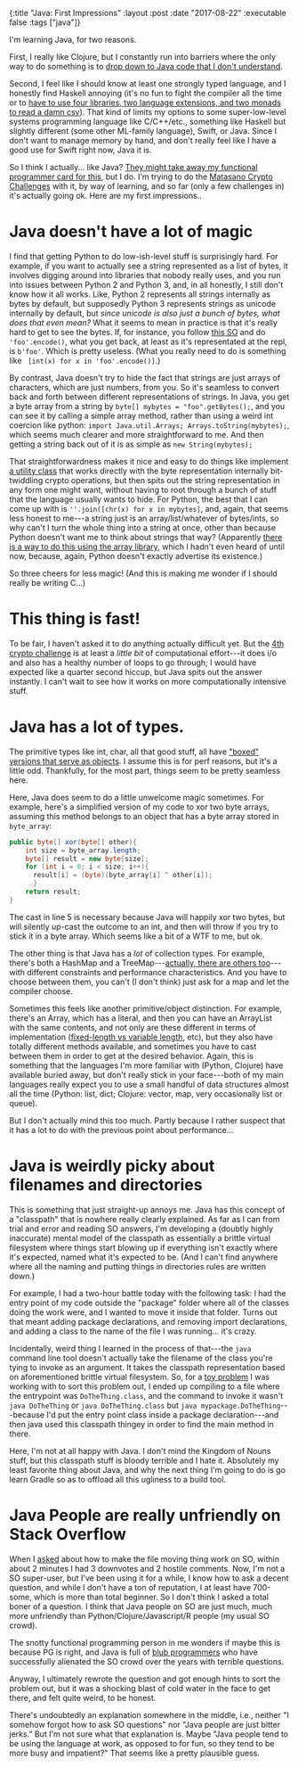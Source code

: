 {:title "Java: First Impressions"
 :layout :post
 :date "2017-08-22"
 :executable false
 :tags  ["java"]}
 
 I'm learning Java, for two reasons. 

First, I really like Clojure, but I constantly run into barriers where the only way to do something is to [drop down to Java code that I don't understand](https://groups.google.com/forum/m/#!topic/clojure/gBd6-kY13vA).  

Second, I feel like I should know at least one strongly typed language, and I honestly find Haskell annoying (it's no fun to fight the compiler all the time or to [have to use four libraries, two language extensions, and two monads to read a damn csv](https://github.com/hvr/cassava)). That kind of limits my options to some super-low-level systems programming language like C/C++/etc., something like Haskell but slightly different (some other ML-family language), Swift, or Java. Since I don't want to manage memory by hand, and don't really feel like I have a good use for Swift right now, Java it is. 

So I think I actually... like Java?  [They might take away my functional programmer card for this](https://steve-yegge.blogspot.com/2006/03/execution-in-kingdom-of-nouns.html), but I do.  I'm trying to do the [Matasano Crypto Challenges](http://cryptopals.com) with it, by way of learning, and so far (only a few challenges in) it's actually going ok. Here are my first impressions..

# Java doesn't have a lot of magic

I find that getting Python to do low-ish-level stuff is surprisingly hard. For example, if you want to actually see a string represented as a list of bytes, it involves digging around into libraries that nobody really uses, and you run into issues between Python 2 and Python 3, and, in all honestly, I still don't know how it all works. Like, Python 2 represents all strings internally as bytes by default, but supposedly Python 3 represents strings as unicode internally by default, but *since unicode is also just a bunch of bytes, what does that even mean?*  What it seems to mean in practice is that it's really hard to get to see the bytes.  If, for instance, you follow [this SO](https://stackoverflow.com/questions/7585435/best-way-to-convert-string-to-bytes-in-python-3) and do `'foo'.encode()`, what you get back, at least as it's representated at the repl, is `b'foo'`.  Which is pretty useless.  (What you really need to do is something like ` [int(x) for x in 'foo'.encode()]`.)

By contrast, Java doesn't try to hide the fact that strings are just arrays of characters, which are just numbers, from you.  So it's seamless to convert back and forth between different representations of strings.  In Java, you get a byte array from a string by `byte[] mybytes = "foo".getBytes();`, and you can see it by calling a simple array method, rather than using a weird int coercion like python: `import Java.util.Arrays; Arrays.toString(mybytes);`, which seems much clearer and more straightforward to me.  And then getting a string back out of it is as simple as `new String(mybytes);` 

That straightforwardness makes it nice and easy to do things like implement [a utility class](https://github.com/paultopia/nounnounnoun/blob/b763d62e09ced4c6f83b4a43055ad859214d3b5c/cryptopals/Stringform.java) that works directly with the byte representation internally bit-twiddling crypto operations, but then spits out the string representation in any form one might want, without having to root through a bunch of stuff that the language usually wants to hide.  For Python, the best that I can come up with is `''.join([chr(x) for x in mybytes]`, and, again, that seems less honest to me---a string just is an array/list/whatever of bytes/ints, so why can't I turn the whole thing into a string at once, other than because Python doesn't want me to think about strings that way?  (Apparently [there is a way to do this using the array library](https://www.python.org/doc/essays/list2str/), which I hadn't even heard of until now, because, again, Python doesn't exactly advertise its existence.)

So three cheers for less magic!  (And this is making me wonder if I should really be writing C...)

# This thing is fast!

To be fair, I haven't asked it to do anything actually difficult yet. But the [4th crypto challenge](http://cryptopals.com/sets/1/challenges/4) is at least a *little bit* of computational effort---it does i/o and also has a healthy number of loops to go through; I would have expected like a quarter second hiccup, but Java spits out the answer instantly.  I can't wait to see how it works on more computationally intensive stuff.

# Java has a lot of types.

The primitive types like int, char, all that good stuff, all have ["boxed" versions that serve as objects](https://docs.oracle.com/javase/tutorial/java/data/autoboxing.html).  I assume this is for perf reasons, but it's a little odd.  Thankfully, for the most part, things seem to be pretty seamless here.  

Here, Java does seem to do a little unwelcome magic sometimes.  For example, here's a simplified version of my code to xor two byte arrays, assuming this method belongs to an object that has a byte array stored in `byte_array`: 

```java
public byte[] xor(byte[] other){
    int size = byte_array.length;
    byte[] result = new byte[size];
    for (int i = 0; i < size; i++){
      result[i] = (byte)(byte_array[i] ^ other[i]);
      }
    return result;
}
```

The cast in line 5 is necessary because Java will happily xor two bytes, but will silently up-cast the outcome to an int, and then will throw if you try to stick it in a byte array.  Which seems like a bit of a WTF to me, but ok.

The other thing is that Java has a *lot* of collection types.  For example, there's both a HashMap and a TreeMap---[actually, there are others too](https://stackoverflow.com/questions/2889777/difference-between-hashmap-linkedhashmap-and-treemap)---with different constraints and performance characteristics. And you have to choose between them, you can't (I don't think) just ask for a map and let the compiler choose. 

Sometimes this feels like another primitive/object distinction. For example, there's an Array, which has a literal, and then you can have an ArrayList with the same contents, and not only are these different in terms of implementation ([fixed-length vs variable length](http://www.geeksforgeeks.org/array-vs-arraylist-in-java/), etc), but they also have totally different methods available, and sometimes you have to cast between them in order to get at the desired behavior.  Again, this is something that the languages I'm more familiar with (Python, Clojure) have available buried away, but don't really stick in your face---both of my main languages really expect you to use a small handful of data structures almost all the time (Python: list, dict; Clojure: vector, map, very occasionally list or queue).

But I don't actually mind this too much.  Partly because I rather suspect that it has a lot to do with the previous point about performance...


# Java is weirdly picky about filenames and directories

This is something that just straight-up annoys me.  Java has this concept of a "classpath" that is nowhere really clearly explained. As far as I can from trial and error and reading SO answers, I'm developing a (doubtly highly inaccurate) mental model of the classpath as essentially a brittle virtual filesystem where things start blowing up if everything isn't exactly where it's expected, named what it's expected to be.  (And I can't find anywhere where all the naming and putting things in directories rules are written down.) 

For example, I had a two-hour battle today with the following task: I had the entry point of my code outside the "package" folder where all of the classes doing the work were, and I wanted to move it inside that folder.  Turns out that meant adding package declarations, and removing import declarations, and adding a class to the name of the file I was running... it's crazy.

Incidentally, weird thing I learned in the process of that---the `java` command line tool doesn't actually take the filename of the class you're tying to invoke as an argument.  It takes the classpath representation based on aforementioned brittle virtual filesystem.  So, for a [toy problem](https://stackoverflow.com/questions/45823179/java-newbie-class-with-main-class-in-same-folder-as-subclasses-doesnt-compile?noredirect=1#comment78607107_45823179) I was working with to sort this problem out, I ended up compiling to a file where the entrypoint was `DoTheThing.class`, and the command to invoke it wasn't `java DoTheThing` or `java DoTheThing.class` but `java mypackage.DoTheThing`---because I'd put the entry point class inside a package declaration---and then java used this classpath thingey in order to find the main method in there.  

Here, I'm not at all happy with Java.  I don't mind the Kingdom of Nouns stuff, but this classpath stuff is bloody terrible and I hate it.  Absolutely my least favorite thing about Java, and why the next thing I'm going to do is go learn Gradle so as to offload all this ugliness to a build tool.

# Java People are really unfriendly on Stack Overflow

When I [asked](https://stackoverflow.com/questions/45823179/java-newbie-class-with-main-class-in-same-folder-as-subclasses-doesnt-compile) about how to make the file moving thing work on SO, within about 2 minutes I had 3 downvotes and 2 hostile comments.  Now, I'm not a SO super-user, but I've been using it for a while, I know how to ask a decent question, and while I don't have a ton of reputation, I at least have 700-some, which is more than total beginner.  So I don't think I asked a total boner of a question.  I think that Java people on SO are just much, much more unfriendly than Python/Clojure/Javascript/R people (my usual SO crowd). 

The snotty functional programming person in me wonders if maybe this is because PG is right, and Java is full of [blub programmers](http://www.paulgraham.com/avg.html) who have successfully alienated the SO crowd over the years with terrible questions.

Anyway, I ultimately rewrote the question and got enough hints to sort the problem out, but it was a shocking blast of cold water in the face to get there, and felt quite weird, to be honest. 

There's undoubtedly an explanation somewhere in the middle, i.e., neither "I somehow forgot how to ask SO questions" nor "Java people are just bitter jerks."  But I'm not sure what that explanation is.  Maybe "Java people tend to be using the language at work, as opposed to for fun, so they tend to be more busy and impatient?"  That seems like a pretty plausible guess.
